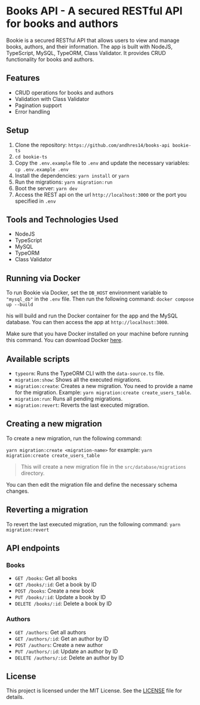 # Books API - A secured RESTful API for books and authors

Bookie is a secured RESTful API that allows users to view and manage books, authors, and their information. The app is built with NodeJS, TypeScript, MySQL, TypeORM, Class Validator. It provides CRUD functionality for books and authors.

## Features

- CRUD operations for books and authors
- Validation with Class Validator
- Pagination support
- Error handling


## Setup

1. Clone the repository: `https://github.com/andhres14/books-api bookie-ts`
2. `cd bookie-ts`
3. Copy the `.env.example` file to `.env` and update the necessary variables: `cp .env.example .env`
4. Install the dependencies: `yarn install` or `yarn`
5. Run the migrations: `yarn migration:run`
6. Boot the server: `yarn dev`
7. Access the REST api on the url `http://localhost:3000` or the port you specified in `.env`

## Tools and Technologies Used
- NodeJS
- TypeScript
- MySQL
- TypeORM
- Class Validator

## Running via Docker
To run Bookie via Docker, set the `DB_HOST` environment variable to `"mysql_db"` in the `.env` file. Then run the following command:
`docker compose up --build`

his will build and run the Docker container for the app and the MySQL database. You can then access the app at `http://localhost:3000`.

Make sure that you have Docker installed on your machine before running this command. You can download Docker [here](https://www.docker.com/get-started).


## Available scripts

- `typeorm`: Runs the TypeORM CLI with the `data-source.ts` file.
- `migration:show`: Shows all the executed migrations.
- `migration:create`: Creates a new migration. You need to provide a name for the migration. Example: `yarn migration:create create_users_table`.
- `migration:run`: Runs all pending migrations.
- `migration:revert`: Reverts the last executed migration.

## Creating a new migration

To create a new migration, run the following command:

`yarn migration:create <migration-name>` for example: `yarn migration:create create_users_table`

> This will create a new migration file in the `src/database/migrations` directory.

You can then edit the migration file and define the necessary schema changes.

## Reverting a migration

To revert the last executed migration, run the following command: `yarn migration:revert`

## API endpoints

### Books

- `GET /books`: Get all books
- `GET /books/:id`: Get a book by ID
- `POST /books`: Create a new book
- `PUT /books/:id`: Update a book by ID
- `DELETE /books/:id`: Delete a book by ID

### Authors

- `GET /authors`: Get all authors
- `GET /authors/:id`: Get an author by ID
- `POST /authors`: Create a new author
- `PUT /authors/:id`: Update an author by ID
- `DELETE /authors/:id`: Delete an author by ID

## License

This project is licensed under the MIT License. See the [LICENSE](LICENSE) file for details.




